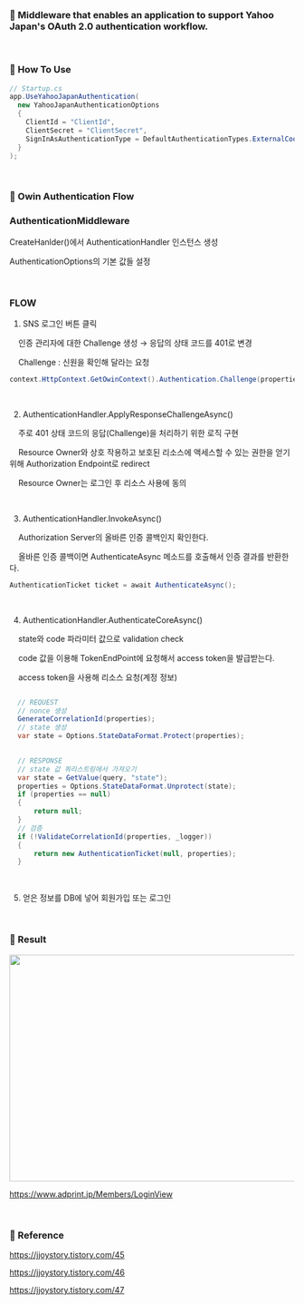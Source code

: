 <br>

### 📂 Middleware that enables an application to support Yahoo Japan's OAuth 2.0 authentication workflow.

<br>

### 📌 How To Use

```csharp
// Startup.cs
app.UseYahooJapanAuthentication(
  new YahooJapanAuthenticationOptions
  {
    ClientId = "ClientId",
    ClientSecret = "ClientSecret",
    SignInAsAuthenticationType = DefaultAuthenticationTypes.ExternalCookie
  }
);
```
<br>

### 📌 Owin Authentication Flow

### AuthenticationMiddleware


CreateHanlder()에서 AuthenticationHandler 인스턴스 생성

AuthenticationOptions의 기본 값들 설정

<br>

### FLOW

1. SNS 로그인 버튼 클릭 

&nbsp;&nbsp;&nbsp;&nbsp;인증 관리자에 대한 Challenge 생성 → 응답의 상태 코드를 401로 변경

&nbsp;&nbsp;&nbsp;&nbsp;Challenge : 신원을 확인해 달라는 요청

```csharp
context.HttpContext.GetOwinContext().Authentication.Challenge(properties, LoginProvider);
```

<br>

2. AuthenticationHandler.ApplyResponseChallengeAsync()

&nbsp;&nbsp;&nbsp;&nbsp;주로 401 상태 코드의 응답(Challenge)을 처리하기 위한 로직 구현

&nbsp;&nbsp;&nbsp;&nbsp;Resource Owner와 상호 작용하고 보호된 리소스에 액세스할 수 있는 권한을 얻기 위해 Authorization Endpoint로 redirect

&nbsp;&nbsp;&nbsp;&nbsp;Resource Owner는 로그인 후 리소스 사용에 동의

<br>

3. AuthenticationHandler.InvokeAsync()

&nbsp;&nbsp;&nbsp;&nbsp;Authorization Server의 올바른 인증 콜백인지 확인한다. 

&nbsp;&nbsp;&nbsp;&nbsp;올바른 인증 콜백이면 AuthenticateAsync  메소드를 호출해서 인증 결과를 반환한다.

```csharp
AuthenticationTicket ticket = await AuthenticateAsync();
```

<br>

4. AuthenticationHandler.AuthenticateCoreAsync()

&nbsp;&nbsp;&nbsp;&nbsp;state와 code 파라미터 값으로 validation check

&nbsp;&nbsp;&nbsp;&nbsp;code 값을 이용해 TokenEndPoint에 요청해서 access token을 발급받는다.

&nbsp;&nbsp;&nbsp;&nbsp;access token을 사용해 리소스 요청(계정 정보) 

``` C#

  // REQUEST
  // nonce 생성
  GenerateCorrelationId(properties);
  // state 생성
  var state = Options.StateDataFormat.Protect(properties);

  
  // RESPONSE
  // state 값 쿼리스트링에서 가져오기
  var state = GetValue(query, "state");
  properties = Options.StateDataFormat.Unprotect(state);
  if (properties == null)
  {
      return null;
  }
  // 검증
  if (!ValidateCorrelationId(properties, _logger))
  {
      return new AuthenticationTicket(null, properties);
  }
```

<br>

5. 얻은 정보를 DB에 넣어 회원가입 또는 로그인

<br>

### 📌 Result

<img src="https://github.com/jjoylee/portfolio/blob/master/Portfolio/YahooJapan/yahoologin.gif" width="700" height="400">

https://www.adprint.jp/Members/LoginView

<br>

### 📌 Reference

https://jjoystory.tistory.com/45

https://jjoystory.tistory.com/46

https://jjoystory.tistory.com/47
